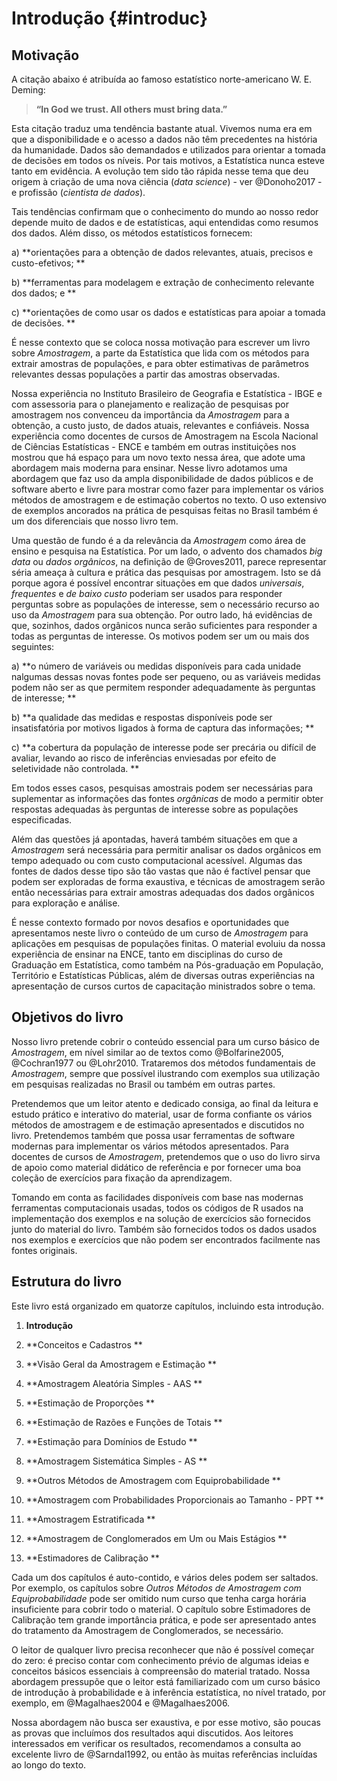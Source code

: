 # Introdução {#introduc}

## Motivação

A citação abaixo é atribuída ao famoso estatístico norte-americano W. E. Deming:

>**“In God we trust. All others must bring data.”**

Esta citação traduz uma tendência bastante atual. Vivemos numa era em que a disponibilidade e o acesso a dados não têm precedentes na história da humanidade. Dados são demandados e utilizados para orientar a tomada de decisões em todos os níveis. Por tais motivos, a Estatística nunca esteve tanto em evidência. A evolução tem sido tão rápida nesse tema que deu origem à criação de uma nova ciência (*data science*) - ver @Donoho2017 - e profissão (*cientista de dados*). 

Tais tendências confirmam que o conhecimento do mundo ao nosso redor depende muito de dados e de estatísticas, aqui entendidas como resumos dos dados. Além disso, os métodos estatísticos fornecem:

a) **orientações para a obtenção de dados relevantes, atuais, precisos e custo-efetivos; **

b) **ferramentas para modelagem e extração de conhecimento relevante dos dados; e **

c) **orientações de como usar os dados e estatísticas para apoiar a tomada de decisões. **

É nesse contexto que se coloca nossa motivação para escrever um livro sobre *Amostragem*, a parte da Estatística que lida com os métodos para extrair amostras de populações, e para obter estimativas de parâmetros relevantes dessas populações a partir das amostras observadas.

Nossa experiência no Instituto Brasileiro de Geografia e Estatística - IBGE e com assessoria para o planejamento e realização de pesquisas por amostragem nos convenceu da importância da *Amostragem* para a obtenção, a custo justo, de dados atuais, relevantes e confiáveis. Nossa experiência como docentes de cursos de Amostragem na Escola Nacional de Ciências Estatísticas - ENCE e também em outras instituições nos mostrou que há espaço para um novo texto nessa área, que adote uma abordagem mais moderna para ensinar. Nesse livro adotamos uma abordagem que faz uso da ampla disponibilidade de dados públicos e de software aberto e livre para mostrar como fazer para implementar os vários métodos de amostragem e de estimação cobertos no texto. O uso extensivo de exemplos ancorados na prática de pesquisas feitas no Brasil também é um dos diferenciais que nosso livro tem.

Uma questão de fundo é a da relevância da *Amostragem* como área de ensino e pesquisa na Estatística. Por um lado, o advento dos chamados *big data* ou *dados orgânicos*, na definição de @Groves2011, parece representar séria ameaça à cultura e prática das pesquisas por amostragem. Isto se dá porque agora é possível encontrar situações em que dados *universais*, *frequentes* e *de baixo custo* poderiam ser usados para responder perguntas sobre as populações de interesse, sem o necessário recurso ao uso da *Amostragem* para sua obtenção. Por outro lado, há evidências de que, sozinhos, dados orgânicos nunca serão suficientes para responder a todas as perguntas de interesse. Os motivos podem ser um ou mais dos seguintes:

a) **o número de variáveis ou medidas disponíveis para cada unidade nalgumas dessas novas fontes pode ser pequeno, ou as variáveis medidas podem não ser as que permitem responder adequadamente às perguntas de interesse; **

b) **a qualidade das medidas e respostas disponíveis pode ser insatisfatória por motivos ligados à forma de captura das informações;  **

c) **a cobertura da população de interesse pode ser precária ou difícil de avaliar, levando ao risco de inferências enviesadas por efeito de seletividade não controlada. **

Em todos esses casos, pesquisas amostrais podem ser necessárias para suplementar as informações das fontes *orgânicas* de modo a permitir obter respostas adequadas às perguntas de interesse sobre as populações especificadas. 

Além das questões já apontadas, haverá também situações em que a *Amostragem* será necessária para permitir analisar os dados orgânicos em tempo adequado ou com custo computacional acessível. Algumas das fontes de dados desse tipo são tão vastas que não é factível pensar que podem ser exploradas de forma exaustiva, e técnicas de amostragem serão então necessárias para extrair amostras adequadas dos dados orgânicos para exploração e análise.

É nesse contexto formado por novos desafios e oportunidades que apresentamos neste livro o conteúdo de um curso de *Amostragem* para aplicações em pesquisas de populações finitas. O material evoluiu da nossa experiência de ensinar na ENCE, tanto em disciplinas do curso de Graduação em Estatística, como também na Pós-graduação em População, Território e Estatísticas Públicas, além de diversas outras experiências na apresentação de cursos curtos de capacitação ministrados sobre o tema.

## Objetivos do livro

Nosso livro pretende cobrir o conteúdo essencial para um curso básico de *Amostragem*, em nível similar ao de textos como @Bolfarine2005, @Cochran1977 ou @Lohr2010. Trataremos dos métodos fundamentais de *Amostragem*, sempre que possível ilustrando com exemplos sua utilização em pesquisas realizadas no Brasil ou também em outras partes.

Pretendemos que um leitor atento e dedicado consiga, ao final da leitura e estudo prático e interativo do material, usar de forma confiante os vários métodos de amostragem e de estimação apresentados e discutidos no livro. Pretendemos também que possa usar ferramentas de software modernas para implementar os vários métodos apresentados. Para docentes de cursos de *Amostragem*, pretendemos que o uso do livro sirva de apoio como material didático de referência e por fornecer uma boa coleção de exercícios para fixação da aprendizagem. 

Tomando em conta as facilidades disponíveis com base nas modernas ferramentas computacionais usadas, todos os códigos de R usados na implementação dos exemplos e na solução de exercícios são fornecidos junto do material do livro. Também são fornecidos todos os dados usados nos exemplos e exercícios que não podem ser encontrados facilmente nas fontes originais.

## Estrutura do livro

Este livro está organizado em quatorze capítulos, incluindo esta introdução.

1) **Introdução**

2) **Conceitos e Cadastros **

3) **Visão Geral da Amostragem e Estimação **

4) **Amostragem Aleatória Simples - AAS ** 

5) **Estimação de Proporções ** 

6) **Estimação de Razões e Funções de Totais **

7) **Estimação para Domínios de Estudo **

8) **Amostragem Sistemática Simples - AS **

9) **Outros Métodos de Amostragem com Equiprobabilidade **

10) **Amostragem com Probabilidades Proporcionais ao Tamanho - PPT **

11) **Amostragem Estratificada **

12) **Amostragem de Conglomerados em Um ou Mais Estágios **

13) **Estimadores de Calibração **

Cada um dos capítulos é auto-contido, e vários deles podem ser saltados. Por exemplo, os capítulos sobre *Outros Métodos de Amostragem com Equiprobabilidade* pode ser omitido num curso que tenha carga horária insuficiente para cobrir todo o material. O capítulo sobre Estimadores de Calibração tem grande importância prática, e pode ser apresentado antes do tratamento da Amostragem de Conglomerados, se necessário.

O leitor de qualquer livro precisa reconhecer que não é possível começar do zero: é preciso contar com conhecimento prévio de algumas ideias e conceitos básicos essenciais à compreensão do material tratado. Nossa abordagem pressupõe que o leitor está familiarizado com um curso básico de introdução à probabilidade e à inferência estatística, no nível tratado, por exemplo, em @Magalhaes2004 e @Magalhaes2006.

Nossa abordagem não busca ser exaustiva, e por esse motivo, são poucas as provas que incluímos dos resultados aqui discutidos. Aos leitores interessados em verificar os resultados, recomendamos a consulta ao excelente livro de @Sarndal1992, ou então às muitas referências incluídas ao longo do texto.
